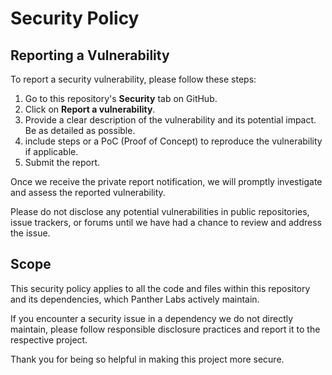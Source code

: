 # Security Policy

## Reporting a Vulnerability

To report a security vulnerability, please follow these steps:

1. Go to this repository's **Security** tab on GitHub.
2. Click on **Report a vulnerability**.
3. Provide a clear description of the vulnerability and its potential impact. Be as detailed as possible.
4. include steps or a PoC (Proof of Concept) to reproduce the vulnerability if applicable.
5. Submit the report.

Once we receive the private report notification, we will promptly investigate and assess the reported vulnerability.

Please do not disclose any potential vulnerabilities in public repositories, issue trackers, or forums until we have had a chance to review and address the issue.

## Scope

This security policy applies to all the code and files within this repository and its dependencies, which Panther Labs actively maintain. 

If you encounter a security issue in a dependency we do not directly maintain, please follow responsible disclosure practices and report it to the respective project.

Thank you for being so helpful in making this project more secure.
